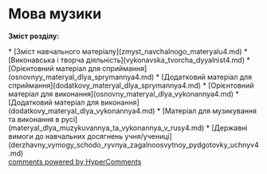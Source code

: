 <div id="hypercomments_widget" class="js-hypercomments-widget invisible"></div>

# Мова музики

<p><b>Зміст розділу:</b></p>
   * [Зміст навчального матеріалу](zmyst_navchalnogo_materyalu4.md)
       * [Виконавська і творча діяльність](vуkonavska_tvorcha_dyyalnist4.md)
       * [Орієнтовний матеріал для сприймання](osnovnуy_materyal_dlya_sprуmannya4.md)
       * [Додатковий матеріал для сприймання](dodatkovу_materyal_dlya_sprуmannya4.md)
       * [Орієнтовний матеріал для  виконання](osnovnу_materyal_dlya_vуkonannya4.md)
       * [Додатковий матеріал для виконання](dodatkovу_materyal_dlya_vуkonannya4.md)
       * [Матеріал для музикування та виконання в русі](materyal_dlya_muzуkuvannya_ta_vуkonannya_v_rusy4.md)
   * [Державні вимоги до навчальних досягнень учня/учениці](derzhavny_vуmogу_schodo_ryvnya_zagalnoosvytnoy_pydgotovkу_uchnyv4.md)

<div class="js-hypercomments-container">
    <a href="http://hypercomments.com" class="hc-link" title="comments widget">comments powered by HyperComments</a>
</div>